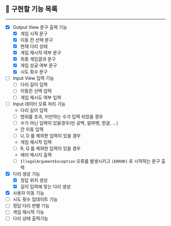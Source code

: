 ## 🔎 구현할 기능 목록
***

- [x] Output View 문구 출력 기능
  - [x] 게임 시작 문구
  - [x] 이동 칸 선택 문구
  - [x] 현재 다리 상태
  - [x] 게임 재시작 여부 문구
  - [x] 최종 게임결과 문구
  - [x] 게임 성공 여부 문구
  - [x] 시도 횟수 문구
- [ ] Input View 입력 기능
  - [ ] 다리 길이 입력
  - [ ] 이동칸 선택 입력
  - [ ] 게임 재시도 여부 입력
- [ ] Input 데이터 오류 처리 기능
  * 다리 길이 입력
  - [ ] 범위를 초과, 미만하는 수가 입력 되었을 경우
  - [ ] 수가 아닌 입력이 있을경우(빈 공백, 알파벳, 한글, ...)
  * 칸 이동 입력
  - [ ] U, D 를 제외한 입력이 있을 경우
  * 게임 재시작 입력
  - [ ] R, Q 를 제외한 입력이 있을 경우
  * 에러 메시지 출력
  - [ ] `IllegalArgumentException` 오류를 발생시키고 `[ERROR]` 로 시작하는 문구 출력
- [x] 다리 생성 기능
  - [x] 정답 위치 생성
  - [x] 길이 입력에 맞는 다리 생성
- [x] 사용자 이동 기능
- [ ] 시도 횟수 업데이트 기능
- [ ] 정답 다리 판별 기능
- [ ] 게임 재시작 기능
- [ ] 다리 상태 출력기능
